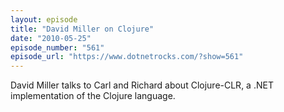 ```yaml
---
layout: episode
title: "David Miller on Clojure"
date: "2010-05-25"
episode_number: "561"
episode_url: "https://www.dotnetrocks.com/?show=561"
---
```


David Miller talks to Carl and Richard about Clojure-CLR, a .NET implementation of the Clojure language.
